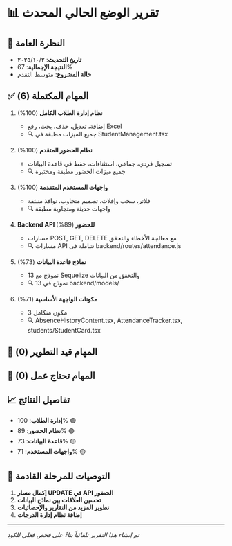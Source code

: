 # 📊 تقرير الوضع الحالي المحدث

## 🎯 النظرة العامة
- **تاريخ التحديث**: ٢‏/١٠‏/٢٠٢٥
- **النتيجة الإجمالية**: 67%
- **حالة المشروع**: متوسط التقدم

## ✅ المهام المكتملة (6)
1. **نظام إدارة الطلاب الكامل** (100%)
   - إضافة، تعديل، حذف، بحث، رفع Excel
   - 🔍 جميع الميزات مطبقة في StudentManagement.tsx

2. **نظام الحضور المتقدم** (100%)
   - تسجيل فردي، جماعي، استثناءات، حفظ في قاعدة البيانات
   - 🔍 جميع ميزات الحضور مطبقة ومختبرة

3. **واجهات المستخدم المتقدمة** (100%)
   - فلاتر، سحب وإفلات، تصميم متجاوب، نوافذ منبثقة
   - 🔍 واجهات حديثة ومتجاوبة مطبقة

4. **Backend API للحضور** (89%)
   - مسارات POST, GET, DELETE مع معالجة الأخطاء والتحقق
   - 🔍 مسارات API شاملة في backend/routes/attendance.js

5. **نماذج قاعدة البيانات** (73%)
   - 13 نموذج مع Sequelize والتحقق من البيانات
   - 🔍 13 نموذج في backend/models/

6. **مكونات الواجهة الأساسية** (71%)
   - 3 مكون متكامل
   - 🔍 AbsenceHistoryContent.tsx, AttendanceTracker.tsx, students/StudentCard.tsx

## 🔄 المهام قيد التطوير (0)


## 🚧 المهام تحتاج عمل (0)


## 📈 تفاصيل النتائج
- **إدارة الطلاب**: 100% 🟢
- **نظام الحضور**: 89% 🟢
- **قاعدة البيانات**: 73% 🟡
- **واجهات المستخدم**: 71% 🟡

## 🎯 التوصيات للمرحلة القادمة
1. **إكمال مسار UPDATE في API الحضور**
2. **تحسين العلاقات بين نماذج البيانات**
3. **تطوير المزيد من التقارير والإحصائيات**
4. **إضافة نظام إدارة الدرجات**

---
*تم إنشاء هذا التقرير تلقائياً بناءً على فحص فعلي للكود*
